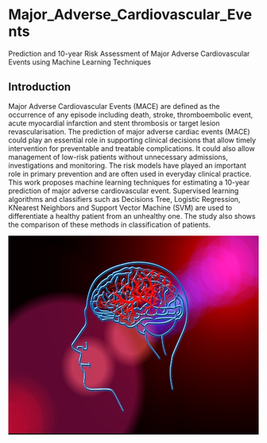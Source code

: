 # Major_Adverse_Cardiovascular_Events
Prediction and 10-year Risk Assessment of Major Adverse Cardiovascular Events using Machine Learning Techniques

## Introduction
Major Adverse Cardiovascular Events (MACE) are
defined as the occurrence of any episode including death, stroke,
thromboembolic event, acute myocardial infarction and stent
thrombosis or target lesion revascularisation. The prediction
of major adverse cardiac events (MACE) could play an essential
role in supporting clinical decisions that allow timely intervention
for preventable and treatable complications. It could also allow
management of low-risk patients without unnecessary admissions, investigations and monitoring. The risk models have played
an important role in primary prevention and are often used
in everyday clinical practice.  This work proposes machine
learning techniques for estimating a 10-year prediction of major
adverse cardiovascular event. Supervised learning algorithms
and classifiers such as Decisions Tree, Logistic Regression, KNearest Neighbors and Support Vector Machine (SVM) are used
to differentiate a healthy patient from an unhealthy one. The
study also shows the comparison of these methods in classification
of patients.

<img src="stroke.jpg" width="1000" height="400" /> </br>
